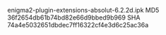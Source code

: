 enigma2-plugin-extensions-absolut-6.2.2d.ipk
MD5 36f2654db61b74bd82e66d9bbed9b969
SHA 74a4e5032651dbdec7ff16322cf4e3d6c25ac36a

